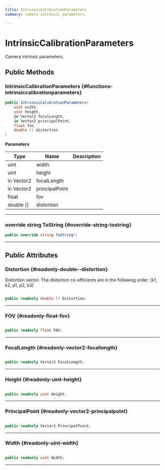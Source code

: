 ```yaml
---
title: IntrinsicCalibrationParameters
summary: camera intrinsic parameters. 

---
```


# IntrinsicCalibrationParameters




Camera intrinsic parameters.   





## Public Methods

###  IntrinsicCalibrationParameters {#functions-intrinsiccalibrationparameters}

```csharp
public IntrinsicCalibrationParameters(
    uint width,
    uint height,
    in Vector2 focalLength,
    in Vector2 principalPoint,
    float fov,
    double [] distortion
)
```


**Parameters**

| Type | Name  | Description  | 
|--|--|--|
| uint |width||
| uint |height||
| in Vector2 |focalLength||
| in Vector2 |principalPoint||
| float |fov||
| double [] |distortion||






-----------

### override string ToString {#override-string-tostring}

```csharp
public override string ToString()
```






-----------

## Public Attributes

### Distortion {#readonly-double--distortion}

Distortion vector. The distortion co-efficients are in the following order: [k1, k2, p1, p2, k3] 

```csharp

public readonly double [] Distortion;

```






-----------

### FOV {#readonly-float-fov}

```csharp

public readonly float FOV;

```






-----------

### FocalLength {#readonly-vector2-focallength}

```csharp

public readonly Vector2 FocalLength;

```






-----------

### Height {#readonly-uint-height}

```csharp

public readonly uint Height;

```






-----------

### PrincipalPoint {#readonly-vector2-principalpoint}

```csharp

public readonly Vector2 PrincipalPoint;

```






-----------

### Width {#readonly-uint-width}

```csharp

public readonly uint Width;

```






-----------


